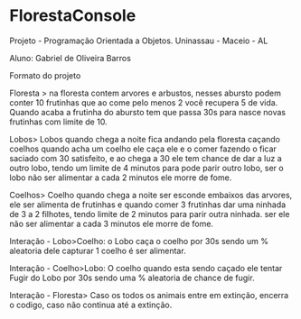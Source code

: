 # FlorestaConsole
Projeto - Programação Orientada a Objetos. 
Uninassau - Maceio - AL

Aluno: Gabriel de Oliveira Barros

Formato do projeto 

Floresta > na floresta contem arvores e arbustos, nesses abursto podem conter 10 frutinhas que ao come pelo menos 2 você recupera 5 de vida.  Quando acaba a frutinha do abursto tem que passa 30s para nasce novas frutinhas com limite de 10.

Lobos> Lobos quando chega a noite fica andando pela floresta caçando coelhos quando acha um coelho ele caça ele e o comer fazendo o ficar saciado com 30 satisfeito, e ao chega a 30 ele tem chance de dar a luz a outro lobo, tendo um limite de 4 minutos para pode parir outro lobo, ser o lobo não ser alimentar a cada 2 minutos ele morre de fome.

Coelhos> Coelho quando chega a noite ser esconde embaixos das arvores, ele ser alimenta de frutinhas e quando comer 3 frutinhas dar uma ninhada de 3 a 2 filhotes, tendo limite de 2 minutos para parir outra ninhada. ser ele não ser alimentar a cada 3 minutos ele morre de fome.

Interação - Lobo>Coelho: o Lobo caça o coelho por 30s sendo um % aleatoria dele capturar 1 coelho é ser alimentar.

Interação - Coelho>Lobo: O coelho quando esta sendo caçado ele tentar Fugir do Lobo por 30s sendo uma % aleatoria de chance de fugir.

Interação - Floresta> Caso os todos os animais entre em extinção, encerra o codigo, caso não continua até a extinção.
